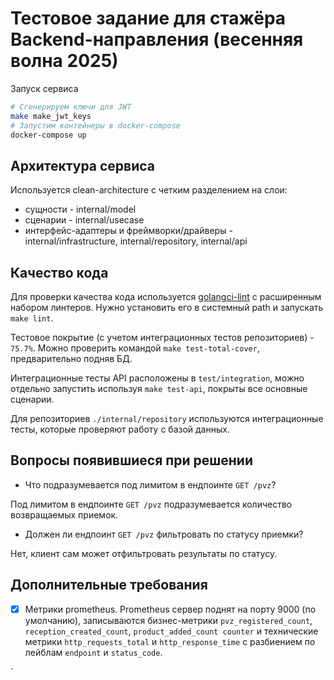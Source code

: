 # Тестовое задание для стажёра Backend-направления (весенняя волна 2025)

Запуск сервиса

```sh
# Сгенерируем ключи для JWT
make make_jwt_keys
# Запустим контейнеры в docker-compose
docker-compose up
```

## Архитектура сервиса

Используется clean-architecture с четким разделением на слои:
- сущности - internal/model
- сценарии - internal/usecase
- интерфейс-адаптеры и фреймворки/драйверы - internal/infrastructure, internal/repository, internal/api

## Качество кода

Для проверки качества кода используется [golangci-lint](https://github.com/golangci/golangci-lint)
с расширенным набором линтеров. Нужно установить его в системный path и запускать `make lint`.

Тестовое покрытие (с учетом интеграционных тестов репозиториев) - `75.7%`.
Можно проверить командой `make test-total-cover`, предварительно подняв БД.

Интеграционные тесты API расположены в `test/integration`, можно отдельно запустить используя `make test-api`,
покрыты все основные сценарии.

Для репозиториев `./internal/repository` используются интеграционные тесты, которые проверяют работу с базой данных.

## Вопросы появившиеся при решении

- Что подразумевается под лимитом в ендпоинте `GET /pvz`?

Под лимитом в ендпоинте `GET /pvz` подразумевается количество возвращаемых приемок.

- Должен ли ендпоинт `GET /pvz` фильтровать по статусу приемки?

Нет, клиент сам может отфильтровать результаты по статусу.

## Дополнительные требования

* [x] Метрики prometheus. Prometheus сервер поднят на порту 9000 (по умолчанию),
записываются бизнес-метрики `pvz_registered_count`, `reception_created_count`, `product_added_count counter`
и технические метрики `http_requests_total` и `http_response_time`
с разбиением по лейблам `endpoint` и `status_code`.

`
